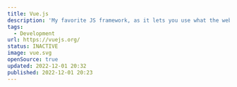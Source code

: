 ```yaml
---
title: Vue.js
description: 'My favorite JS framework, as it lets you use what the web was made with: HTML and CSS! And Single File Components are just awesome.'
tags:
  - Development
url: https://vuejs.org/
status: INACTIVE
image: vue.svg
openSource: true
updated: 2022-12-01 20:32
published: 2022-12-01 20:23
---
```

